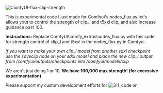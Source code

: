 ![ComfyUI-flux-clip-strength](https://github.com/user-attachments/assets/9309f3a4-201f-4594-8127-0575537112f7)

This is experimental code I just made for Comfyui's nodes_flux.py let's allows yout to control the strength of clip_l and t5xxl clip, and also increase guidance past 100.

**Instructions:** Replace ComfyUI\comfy_extras\nodes_flux.py with this code for strength control of clip_l and t5xxl in the nodes_flux.py in Comfyui. 

*If you want to make your own clip_l model from another sdxl checkpoint use the saveclip node on your sdxl model and place the new clip_l output from /comfyui/outputs/checkpoints into /comfyui/models/clip*

We aren't just doing 1 or 10, **We have 100,000 max strength! (for excessive experimentation)**

Please support my custom development efforts for ![311_code on](https://ko-fi.com/311_code)
